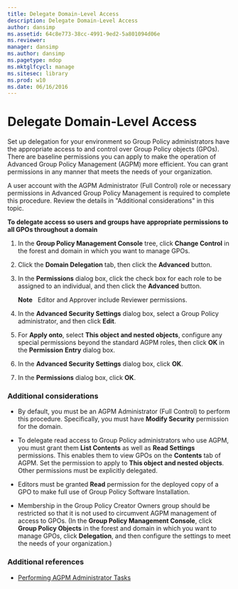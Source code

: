 ```yaml
---
title: Delegate Domain-Level Access
description: Delegate Domain-Level Access
author: dansimp
ms.assetid: 64c8e773-38cc-4991-9ed2-5a801094d06e
ms.reviewer: 
manager: dansimp
ms.author: dansimp
ms.pagetype: mdop
ms.mktglfcycl: manage
ms.sitesec: library
ms.prod: w10
ms.date: 06/16/2016
---
```



# Delegate Domain-Level Access


Set up delegation for your environment so Group Policy administrators have the appropriate access to and control over Group Policy objects (GPOs). There are baseline permissions you can apply to make the operation of Advanced Group Policy Management (AGPM) more efficient. You can grant permissions in any manner that meets the needs of your organization.

A user account with the AGPM Administrator (Full Control) role or necessary permissions in Advanced Group Policy Management is required to complete this procedure. Review the details in "Additional considerations" in this topic.

**To delegate access so users and groups have appropriate permissions to all GPOs throughout a domain**

1.  In the **Group Policy Management Console** tree, click **Change Control** in the forest and domain in which you want to manage GPOs.

2.  Click the **Domain Delegation** tab, then click the **Advanced** button.

3.  In the **Permissions** dialog box, click the check box for each role to be assigned to an individual, and then click the **Advanced** button.

    **Note**  
    Editor and Approver include Reviewer permissions.

     

4.  In the **Advanced Security Settings** dialog box, select a Group Policy administrator, and then click **Edit**.

5.  For **Apply onto**, select **This object and nested objects**, configure any special permissions beyond the standard AGPM roles, then click **OK** in the **Permission** **Entry** dialog box.

6.  In the **Advanced Security Settings** dialog box, click **OK**.

7.  In the **Permissions** dialog box, click **OK**.

### Additional considerations

-   By default, you must be an AGPM Administrator (Full Control) to perform this procedure. Specifically, you must have **Modify Security** permission for the domain.

-   To delegate read access to Group Policy administrators who use AGPM, you must grant them **List Contents** as well as **Read Settings** permissions. This enables them to view GPOs on the **Contents** tab of AGPM. Set the permission to apply to **This object and nested objects**. Other permissions must be explicitly delegated.

-   Editors must be granted **Read** permission for the deployed copy of a GPO to make full use of Group Policy Software Installation.

-   Membership in the Group Policy Creator Owners group should be restricted so that it is not used to circumvent AGPM management of access to GPOs. (In the **Group Policy Management Console**, click **Group Policy Objects** in the forest and domain in which you want to manage GPOs, click **Delegation**, and then configure the settings to meet the needs of your organization.)

### Additional references

-   [Performing AGPM Administrator Tasks](performing-agpm-administrator-tasks.md)

 

 





